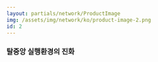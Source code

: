 ```yaml
---
layout: partials/network/ProductImage
img: /assets/img/network/ko/product-image-2.png
id: 2
---
```


### 탈중앙 실행환경의 진화
